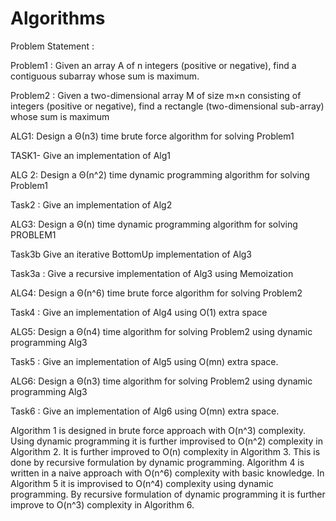 # Algorithms

Problem Statement :

Problem1 :
Given an array A of n integers (positive or negative), find a contiguous subarray whose
sum is maximum.

Problem2 :
Given a two-dimensional array M of size m×n consisting of integers (positive or negative),
find a rectangle (two-dimensional sub-array) whose sum is maximum

ALG1: Design a Θ(n3) time brute force algorithm for solving Problem1

TASK1- Give an implementation of Alg1

ALG 2: Design a Θ(n^2) time dynamic programming algorithm for solving Problem1

Task2 : Give an implementation of Alg2

ALG3: Design a Θ(n) time dynamic programming algorithm for solving PROBLEM1

Task3b Give an iterative BottomUp implementation of Alg3

Task3a : Give a recursive implementation of Alg3 using Memoization

ALG4: Design a Θ(n^6) time brute force algorithm for solving Problem2

Task4 : Give an implementation of Alg4 using O(1) extra space

ALG5: Design a Θ(n4) time algorithm for solving Problem2 using dynamic programming
Alg3

Task5 : Give an implementation of Alg5 using O(mn) extra space.

ALG6: Design a Θ(n3) time algorithm for solving Problem2 using dynamic programming
Alg3

Task6 : Give an implementation of Alg6 using O(mn) extra space.


Algorithm 1 is designed in brute force approach with O(n^3) complexity. Using dynamic
programming it is further improvised to O(n^2) complexity in Algorithm 2.
It is further improved to O(n) complexity in Algorithm 3. This is done by recursive formulation
by dynamic programming.
Algorithm 4 is written in a naive approach with O(n^6) complexity with basic knowledge. In
Algorithm 5 it is improvised to O(n^4) complexity using dynamic programming. By recursive
formulation of dynamic programming it is further improve to O(n^3) complexity in Algorithm 6.
